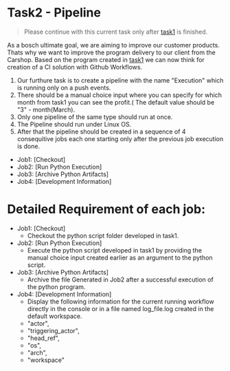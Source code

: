 # Task2 - Pipeline

> Please continue with this current task only after [task1](./Task1.md) is finished.

As a bosch ultimate goal, we are aiming to improve our customer products. Thats why we want to improve the program delivery to our client from the Carshop.
Based on the program created in [task1](./Task1.md) we can now think for creation of a CI solution with Github Workflows.

1. Our furthure task is to create a pipeline with the name "Execution" which is running only on a push events.
2. There should be a manual choice input where you can specify for which month from task1 you can see the profit.( The default value should be "3" - month(March).
3. Only one pipeline of the same type should run at once.
4. The Pipeline should run under Linux OS.
5. After that the pipeline should be created in a sequence of 4 consequitive jobs each one starting only after the previous job execution is done.

- Job1: [Checkout]
- Job2: [Run Python Execution]
- Job3: [Archive Python Artifacts]
- Job4: [Development Information]


# Detailed Requirement of each job:

- Job1: [Checkout]
	* Checkout the python script folder developed in task1.
- Job2: [Run Python Execution]
	* Execute the python script developed in task1 by providing the manual choice input created earlier as an argument to the python script.
- Job3: [Archive Python Artifacts]
	* Archive the file Generated in Job2 after a successful execution of the python program.
- Job4: [Development Information]
 	* Display the following information for the current running workflow directly in the console or in a file named log_file.log created in the default workspace.
	- "actor",
	- "triggering_actor",
	- "head_ref",
	- "os",
	- "arch",
	- "workspace"

